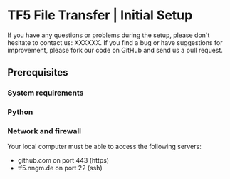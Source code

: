# TF5 File Transfer | Initial Setup

If you have any questions or problems during the setup, please don't hesitate to contact us: XXXXXX. If you find a bug or have suggestions for improvement, please fork our code on GitHub and send us a pull request.

## Prerequisites

### System requirements



### Python



### Network and firewall

Your local computer must be able to access the following servers:

* github.com on port 443 (https)
* tf5.nngm.de on port 22 (ssh)